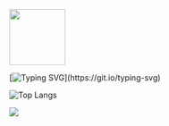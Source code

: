 <div id="header" >
<img src="https://i.giphy.com/media/v1.Y2lkPTc5MGI3NjExaG03NjFoNmM1bmphb2p4ZHQ4cnR4d3I1Nm1idW85MHIybWwxMno3aSZlcD12MV9pbnRlcm5hbF9naWZfYnlfaWQmY3Q9cw/NgurY1o4z080Jfoyzw/giphy.gif" width="100"/>
</div>

[![Typing SVG](https://readme-typing-svg.herokuapp.com?font=Fira+Code&size=16&pause=900&color=050100&random=false&height=35&lines=Hey+I'm+Hemasri!)](https://git.io/typing-svg)




![Top Langs](https://github-readme-stats.vercel.app/api/top-langs/?username=heymasri&layout=compact)

![](https://komarev.com/ghpvc/?username=heymasri&style=flat-square)








